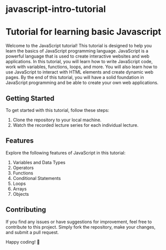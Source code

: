 # javascript-intro-tutorial

# Tutorial for learning basic Javascript

Welcome to the JavaScript tutorial! This tutorial is designed to help you learn the basics of JavaScript programming language. JavaScript is a powerful language that is used to create interactive websites and web applications. In this tutorial, you will learn how to write JavaScript code, work with variables, functions, loops, and more. You will also learn how to use JavaScript to interact with HTML elements and create dynamic web pages. By the end of this tutorial, you will have a solid foundation in JavaScript programming and be able to create your own web applications.

## Getting Started

To get started with this tutorial, follow these steps:

1. Clone the repository to your local machine.
2. Watch the recorded lecture series for each individual lecture.
   
## Features

Explore the following features of JavaScript in this tutorial:

1. Variables and Data Types
2. Operators
3. Functions
4. Conditional Statements
5. Loops
6. Arrays
7. Objects

## Contributing

If you find any issues or have suggestions for improvement, feel free to
contribute to this project. Simply fork the repository, make your changes, and
submit a pull request.

Happy coding! :rocket:

